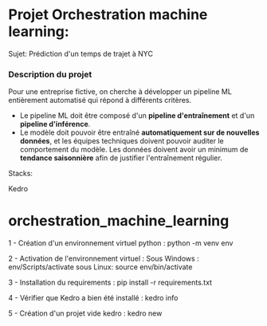 # Projet Orchestration machine learning:
Sujet: Prédiction d'un temps de trajet à NYC

### Description du projet

Pour une entreprise fictive, on cherche à développer un pipeline ML entièrement automatisé qui répond à différents critères.

- Le pipeline ML doit être composé d'un **pipeline d'entraînement** et d'un **pipeline d'inférence**.
- Le modèle doit pouvoir être entraîné **automatiquement sur de nouvelles données**, et les équipes techniques doivent pouvoir auditer le comportement du modèle. Les données doivent avoir un minimum de **tendance saisonnière** afin de justifier l'entraînement régulier.

Stacks:

Kedro







# orchestration_machine_learning
1 - Création d'un environnement virtuel python :
    python -m venv env

2 -  Activation de l'environnement virtuel :
    Sous Windows : 
        env/Scripts/activate
    sous Linux:
        source env/bin/activate

3 - Installation du requirements :
    pip install -r requirements.txt

4 - Vérifier que Kedro a bien été installé :
    kedro info

5 - Création d'un projet vide kedro : 
    kedro new
